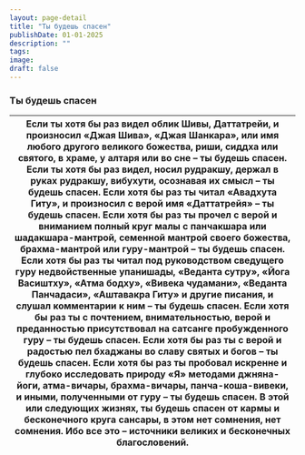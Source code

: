 ```yaml
---
layout: page-detail
title: "Ты будешь спасен"
publishDate: 01-01-2025
description: ""
tags:
image:
draft: false
---
```


### Ты будешь спасен

| Если ты хотя бы раз видел облик Шивы, Даттатрейи,  и произносил «Джая Шива», «Джая Шанкара»,  или имя любого другого великого божества,  риши, сиддха или святого, в храме, у алтаря или во сне – ты будешь спасен. Если ты хотя бы раз видел, носил рудракшу,  держал в руках рудракшу, вибухути,  осознавая их смысл – ты будешь спасен. Если хотя бы раз ты читал «Авадхута Гиту»,  и произносил с верой имя «Даттатрейя» – ты будешь спасен. Если хотя бы раз ты прочел с верой и вниманием  полный круг малы с панчакшара или шадакшара-мантрой,  семенной мантрой своего божества, брахма-мантрой или гуру-мантрой – ты будешь спасен. Если хотя бы раз ты читал под руководством сведущего гуру  недвойственные упанишады, «Веданта сутру»,  «Йога Васиштху», «Атма бодху», «Вивека чудамани», «Веданта Панчадаси», «Аштавакра Гиту» и другие писания,  и слушал комментарии к ним – ты будешь спасен. Если хотя бы раз ты с почтением, внимательностью,  верой и преданностью присутствовал  на сатсанге пробужденного гуру – ты будешь спасен. Если хотя бы раз ты с верой и радостью  пел бхаджаны во славу святых и богов – ты будешь спасен. Если хотя бы раз ты пробовал искренне и глубоко  исследовать природу «Я» методами джняна-йоги,  атма-вичары, брахма-вичары, панча-коша-вивеки, и иными, полученными от гуру – ты будешь спасен. В этой или следующих жизнях,  ты будешь спасен от кармы и бесконечного круга сансары,  в этом нет сомнения, нет сомнения. Ибо все это – источники великих и бесконечных благословений. |
| ----------------------------------------------------------------------------------------------------------------------------------------------------------------------------------------------------------------------------------------------------------------------------------------------------------------------------------------------------------------------------------------------------------------------------------------------------------------------------------------------------------------------------------------------------------------------------------------------------------------------------------------------------------------------------------------------------------------------------------------------------------------------------------------------------------------------------------------------------------------------------------------------------------------------------------------------------------------------------------------------------------------------------------------------------------------------------------------------------------------------------------------------------------------------------------------------------------------------------------------------------------------------------------------------------------------------------------------------------------------------------------------------------------------------------------------------------------------------------------------------------------------------------------------------- |
  
  
